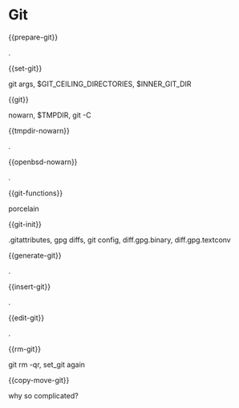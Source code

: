 # Git

{{prepare-git}}

.

{{set-git}}

git args, $GIT_CEILING_DIRECTORIES, $INNER_GIT_DIR

{{git}}

nowarn, $TMPDIR, git -C

{{tmpdir-nowarn}}

.

{{openbsd-nowarn}}

.

{{git-functions}}

porcelain

{{git-init}}

.gitattributes, gpg diffs, git config, diff.gpg.binary, diff.gpg.textconv

{{generate-git}}

.

{{insert-git}}

.

{{edit-git}}

.

{{rm-git}}

git rm -qr, set_git again

{{copy-move-git}}

why so complicated?

